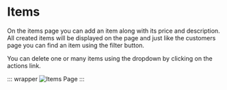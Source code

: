 # Items

On the items page you can add an item along with its price and description. All created items will be displayed on the page and just like the customers page you can find an item using the filter button.

You can delete one or many items using the dropdown by clicking on the actions link.

::: wrapper
![Items Page](/images/items.png)
:::